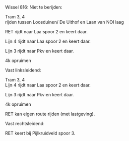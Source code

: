 Wissel 816:
Niet te berijden:

Tram 3, 4  
rijden tussen Loosduinen/ De Uithof en Laan van NOI laag

RET rijdt naar Laa spoor 2 en keert daar.

Lijn 4 rijdt naar Laa spoor 2 en keert daar.

Lijn 3 rijdt naar Pkv en keert daar.

4k opruimen

Vast linksleidend: 

Tram 3, 4  
Lijn 4 rijdt naar Laa spoor 2 en keert daar.

Lijn 3 rijdt naar Pkv en keert daar.

4k opruimen


RET kan eigen route rijden (met lastgeving).


Vast rechtsleidend:

RET keert bij Pijlkruidveld spoor 3.
